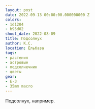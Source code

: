 ```yaml
---
layout: post
date: 2022-09-13 00:00:00.000000000 Z
colors:
- 1d1204
- b95d02
shoot_date: 2022-08-09
title: Подсолнух
author: К.С.
location: Ёльбаза
tags:
- растения
- астровые
- подсолнечник
- цветы
gear:
- E-3
- 35mm macro
---
```

Подсолнух, например.


